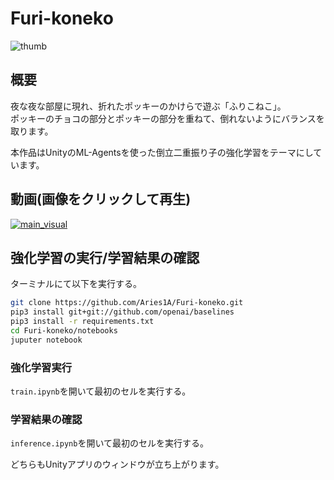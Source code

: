 # Furi-koneko
![thumb](https://user-images.githubusercontent.com/26866592/72219700-3a6ae900-358c-11ea-8522-9a417f4e5ccf.png)

## 概要
夜な夜な部屋に現れ、折れたポッキーのかけらで遊ぶ「ふりこねこ」。  
ポッキーのチョコの部分とポッキーの部分を重ねて、倒れないようにバランスを取ります。  

本作品はUnityのML-Agentsを使った倒立二重振り子の強化学習をテーマにしています。

## 動画(画像をクリックして再生)
[![main_visual](https://user-images.githubusercontent.com/26866592/72219684-17d8d000-358c-11ea-9446-a05b369d1098.png)](https://youtu.be/O4TRx_J__mA)

## 強化学習の実行/学習結果の確認
ターミナルにて以下を実行する。
```bash
git clone https://github.com/Aries1A/Furi-koneko.git
pip3 install git+git://github.com/openai/baselines
pip3 install -r requirements.txt
cd Furi-koneko/notebooks
juputer notebook
```

### 強化学習実行
`train.ipynb`を開いて最初のセルを実行する。

### 学習結果の確認
`inference.ipynb`を開いて最初のセルを実行する。

どちらもUnityアプリのウィンドウが立ち上がります。
